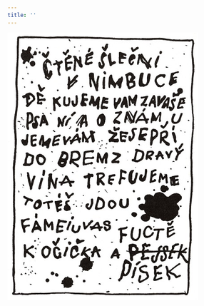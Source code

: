 ```yaml
---
title: ''
---
```


![povidani_o_pejskovi_a_kocicce_021](./resources/povidani_o_pejskovi_a_kocicce_021.jpg)
